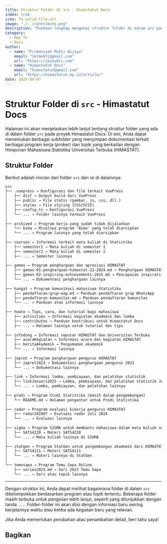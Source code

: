```yaml
---
title: Struktur Folder di src - Himastatut Docs
index: true
icon: fa-solid:file-alt
image: "./../contribute.png"
description: "Panduan lengkap mengenai struktur folder di dalam src pada Himastatut Docs."
category:
  - How To
  - Docs
author:
  - name: "Firmansyah Mukti Wijaya"
    email: "ikimukti@gmail.com"
    url: "https://ikimukti.com"
  - name: "Himastatut Docs"
    email: "himastatut@gmail.com"
    url: "https://himastatut.my.id/article/"
date: 2025-04-07
---
```


# Struktur Folder di `src` - Himastatut Docs

Halaman ini akan menjelaskan lebih lanjut tentang struktur folder yang ada di dalam folder `src` pada proyek Himastatut Docs. Di sini, Anda dapat menemukan berbagai subfolder yang menyimpan dokumentasi terkait berbagai program kerja (proker) dan topik yang berkaitan dengan Himpunan Mahasiswa Statistika Universitas Terbuka (HIMASTAT).

## Struktur Folder

Berikut adalah rincian dari folder `src` dan isi di dalamnya:

```markdown
src 
├── .vuepress → Konfigurasi dan file terkait VuePress 
│   ├── dist → Output build dari VuePress 
│   ├── public → File statis (gambar, js, css, dll.) 
│   ├── styles → File styling (CSS/SCSS) 
│   ├── config.ts → Konfigurasi VuePress 
│   └── ... → Folder lainnya terkait VuePress 
│ 
├── archived → Program kerja yang sudah tidak dijalankan 
│   └── bima → Misalnya program 'Bima' yang telah diarsipkan 
│   └── ... → Program lainnya yang telah diarsipkan 
│ 
├── courses → Informasi terkait mata kuliah di Statistika 
│   ├── semester1 → Mata kuliah di semester 1 
│   ├── semester2 → Mata kuliah di semester 2 
│   ├── ... → Semester lainnya 
│ 
├── gemas → Program penghargaan dan apresiasi HIMASTAT 
│   ├── gemas-01-penghargaan-himastat-12-2024.md → Penghargaan HIMASTAT 2024 
│   ├── gemas-02-inspiring-achievements-2025.md → Pencapaian inspiratif 2025 
│   └── ... → Dokumentasi penghargaan lainnya 
│ 
├── hangat → Program komunikasi mahasiswa Statistika 
│   ├── pendaftaran-grup-wag.md → Panduan pendaftaran grup WhatsApp 
│   ├── pendaftaran-komunitas.md → Panduan pendaftaran komunitas 
│   └── ... → Panduan atau informasi lainnya 
│ 
├── howto → Tips, cara, dan tutorial bagi mahasiswa 
│   ├── activities → Informasi kegiatan akademik dan lomba 
│   ├── contributes → Panduan kontribusi untuk Himastatut Docs 
│   ├── ... → Halaman lainnya untuk tutorial dan tips 
│ 
├── infodong → Informasi seputar HIMASTAT dan Universitas Terbuka 
│   ├── acaraKegiatan → Informasi acara dan kegiatan HIMASTAT 
│   ├── beritaAkademik → Pengumuman akademik 
│   └── ... → Informasi lainnya 
│ 
├── jepret → Program penghargaan pengurus HIMASTAT 
│   ├── jepret2023 → Dokumentasi penghargaan pengurus 2023 
│   └── ... → Dokumentasi lainnya 
│ 
├── link → Informasi lomba, pembiayaan, dan pelatihan statistik 
│   ├── linkJanuari2025 → Lomba, pembiayaan, dan pelatihan statistik Januari 2025 
│   └── ... → Lomba, pembiayaan, dan pelatihan lainnya 
│   
├── prodi → Program Studi Statistika (masih dalam pengembangan) 
│   └── README.md → Halaman pengantar untuk Prodi Statistika 
│ 
├── radar → Program evaluasi kinerja pengurus HIMASTAT 
│   ├── radar202407 → Evaluasi radar Juli 2024 
│   └── ... → Evaluasi lainnya 
│ 
├── sigma → Program SIGMA untuk membantu mahasiswa dalam mata kuliah sulit dari PRODI STATISTIKA
│   ├── SATS4220 → Materi SATS4220 
│   └── ... → Mata kuliah lainnya di SIGMA 
│ 
├── statgen → Program StatGen untuk pengembangan akademik dari HIMASTATUT
│   ├── SATS4111 → Materi SATS4111 
│   └── ... → Materi lainnya di StatGen 
│ 
└── temusapa → Program Temu Sapa Online 
    ├── series2023.md → Seri 2023 Temu Sapa 
    └── ... → Seri atau topik lainnya
```

---

Dengan struktur ini, Anda dapat melihat bagaimana folder di dalam `src` dikelompokkan berdasarkan program atau topik tertentu. Beberapa folder masih terbuka untuk pengisian lebih lanjut, seperti yang ditunjukkan dengan tanda `...`. Folder-folder ini akan diisi dengan informasi baru seiring berjalannya waktu atau ketika ada kegiatan baru yang relevan.

Jika Anda memerlukan perubahan atau penambahan detail, beri tahu saya!

## Bagikan
<Share colorful />
<GitContributors />
<GitChangelog />
